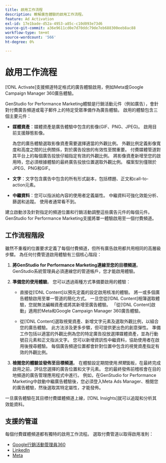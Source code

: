 ```yaml
---
title: 啟用工作流程
description: 瞭解廣告體驗的啟用工作流程。
feature: Ad Activation
exl-id: 17e1bade-d52a-4953-a85c-c10d093e73d6
source-git-commit: a36e9611cd0e7d70ddc79de7eb688300eeb8ac88
workflow-type: tm+mt
source-wordcount: '566'
ht-degree: 0%

---
```


# 啟用工作流程

[!DNL Activate]支援頻道特定格式的廣告體驗啟用，例如Meta或Google Campaign Manager 360廣告體驗。

GenStudio for Performance Marketing體驗是行銷活動元件（例如廣告），會針對付費廣告頻道或電子郵件上的特定受眾準備作為廣告體驗。 啟用的體驗包含三個主要元件：

* **媒體資產**：媒體資產是廣告體驗中包含的影像(GIF、PNG、JPEG)。 啟用目前支援靜態影像。

  為您的廣告體驗選取影像資產需要選擇適當的外觀比例。 外觀比例定義影像寬度和高度之間的比例關係，對於廣告投放的有效性至關重要。 付費媒體管道對其平台上的每個廣告投放仔細指定有效的外觀比例。 將影像資產新增至您的啟用時，您必須根據體驗的最終廣告投放位置選取外觀比例。 檔案型別僅限於JPEG、PNG和GIF。

* **文字**：文字包含廣告中包含的所有形式副本，包括標題、正文和call-to-action元素。

* **中繼資料**：您可以指派給內容的使用者定義屬性。 中繼資料可強化效能分析、篩選和追蹤。 使用者通常看不到。

建立啟動涉及針對指定的頻道位置和行銷活動調整這些廣告元件的每個元件。 GenStudio for Performance Marketing支援將單一體驗啟用至一個付費頻道。

## 工作流程階段

雖然不重複的位置要求定義了每個付費頻道，但所有廣告啟用都共用相同的高層級步驟。 為任何付費管道啟用體驗有三個核心階段：

1. **將GenStudio for Performance Marketing連線至您的目標頻道**。 GenStudio系統管理員必須連線您的管道帳戶，您才能啟用體驗。

1. **準備您的使用體驗**。 您可以透過兩種方式準備要啟用的體驗：

   * 直接從[!DNL Content]以預先定義的設定啟用核准的體驗。 將一或多個廣告體驗啟用至單一管道的簡化方式。 一旦您從[!DNL Content]相簿選取體驗，您就無法編輯資產或將其新增至廣告體驗。 「從[!DNL Content]啟動」適用於Meta和Google Campaign Manager 360廣告體驗。

   * 從[!DNL Content]選取視覺資產、新增文字元素及選取外觀比例，以組合您的廣告體驗。 此方法涉及更多步驟，但可提供更出色的創意彈性。 準備工作包括以適當的外觀比例為您的特定廣告投放選擇媒體資產，並為行動號召元素和正文指派文字。 您可以新增資訊性中繼資料，協助使用者在啟用後搜尋體驗。 每個廣告頻道位置都會針對位置中包含的視覺資產指定有效的外觀比例。

1. **檢閱您的體驗並發佈至目標頻道**。 在體驗設定期間使用&#x200B;_預覽_&#x200B;面板，在最終完成啟用之前，評估您選擇的廣告位置和文字元素。 您的最終發佈前稽核會在目的地頻道的廣告管理應用程式中進行。 例如，在GenStudio for Performance Marketing中啟動中繼廣告體驗後，您必須登入Meta Ads Manager、檢閱您的廣告體驗，然後選取其特定屬性，才能發佈。

一旦廣告體驗在其目標付費媒體頻道上線，[!DNL Insights]就可以追蹤和分析其效能資料。

## 支援的管道

每個付費媒體頻道都有獨特的啟用工作流程。 選取付費管道以取得啟用准則：

* [Google行銷活動管理員360](activate-cm360-ad.md)
* [LinkedIn](activate-linkedin-ad.md)
* [Meta](activate-meta-ad.md)
